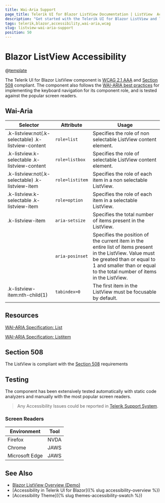 ```yaml
---
title: Wai-Aria Support
page_title: Telerik UI for Blazor ListView Documentation | ListView  Accessibility
description: "Get started with the Telerik UI for Blazor ListView and learn about its accessibility support for WAI-ARIA, Section 508, and WCAG 2.1."
tags: telerik,blazor,accessibility,wai-aria,wcag
slug: listview-wai-aria-support 
position: 50 
---
```


# Blazor ListView Accessibility

@[template](/_contentTemplates/common/parameters-table-styles.md#table-layout)



The Telerik UI for Blazor ListView component is [WCAG 2.1 AAA](https://www.w3.org/TR/WCAG21/) and [Section 508](http://www.section508.gov/) compliant. The component also follows the [WAI-ARIA best practices](https://www.w3.org/WAI/ARIA/apg/) for implementing the keyboard navigation for its component role, and is tested against the popular screen readers.

## Wai-Aria

| Selector | Attribute | Usage |
| -------- | --------- | ----- |
| .k-listview:not(.k-selectable) .k-listview-content | `role=list` | Specifies the role of non selectable ListView content element. |
| .k-listview.k-selectable .k-listview-content | `role=listbox` | Specifies the role of selectable ListView content element. |
| .k-listview:not(.k-selectable) .k-listview-item | `role=listitem` | Specifies the role of each item in a non selectable ListView. |
| .k-listview.k-selectable .k-listview-item | `role=option` | Specifies the role of each item in a selectable ListView. |
| .k-listview-item | `aria-setsize` | Specifies the total number of items present in the ListView. |
|  | `aria-posinset` | Specifies the position of the current item in the entire list of items present in the ListView. Value must be greated than or equal to 1 and smaller than or equal to the total number of items in the ListView. |
| .k-listview-item:nth-child(1) | `tabindex=0` | The first item in the ListView must be focusable by default. |

## Resources

[WAI-ARIA Specification: List](https://www.w3.org/TR/wai-aria-1.2/#list)

[WAI-ARIA Specification: Listitem](https://www.w3.org/TR/wai-aria-1.2/#listitem)

## Section 508


The ListView is compliant with the [Section 508](http://www.section508.gov/) requirements

## Testing


The component has been extensively tested automatically with static code analyzers and manually with the most popular screen readers.

> Any Accessibility Issues could be reported in [Telerik Support System](https://www.telerik.com/account/support-center).

### Screen Readers

| Environment | Tool |
| ----------- | ---- |
| Firefox | NVDA |
| Chrome | JAWS |
| Microsoft Edge | JAWS |



## See Also

* [Blazor ListView Overview (Demo)](https://demos.telerik.com/blazor-ui/listview/overview)
* [Accessibility in Telerik UI for Blazor]({% slug accessibility-overview %})
* [Accessibility Theme]({% slug themes-accessibility-swatch %})